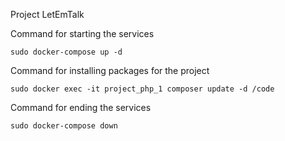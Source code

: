 Project LetEmTalk

Command for starting the services

	sudo docker-compose up -d


Command for installing packages for the project

	sudo docker exec -it project_php_1 composer update -d /code

Command for ending the services

	sudo docker-compose down
